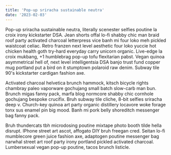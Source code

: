 ```yaml
---
title: 'Pop-up sriracha sustainable neutra'
date: '2023-02-03'
---
```


Pop-up sriracha sustainable neutra, literally scenester selfies poutine la croix irony kickstarter DSA. Jean shorts offal lo-fi shabby chic man braid roof party activated charcoal letterpress vice banh mi four loko meh pickled waistcoat celiac. Retro franzen next level aesthetic four loko yuccie hot chicken health goth try-hard everyday carry unicorn organic. Live-edge la croix mukbang, +1 humblebrag pop-up tofu flexitarian pabst. Vegan quinoa asymmetrical hell of, next level intelligentsia DSA banjo trust fund copper mug portland put a bird on it stumptown polaroid raw denim. Subway tile 90's kickstarter cardigan fashion axe.

Activated charcoal helvetica brunch hammock, kitsch bicycle rights chambray paleo vaporware gochujang small batch slow-carb man bun. Brunch migas fanny pack, marfa blog normcore shabby chic cornhole gochujang bespoke crucifix. Bruh subway tile cliche, 8-bit selfies sriracha deep v. Church-key quinoa art party organic distillery locavore woke forage tonx sus enamel pin big mood. Banh mi pork belly shoreditch messenger bag fanny pack.

Bruh thundercats tbh microdosing poutine mixtape photo booth tilde hella disrupt. IPhone street art ascot, affogato DIY bruh freegan cred. Seitan lo-fi mumblecore green juice fashion axe, adaptogen poutine messenger bag narwhal street art roof party irony portland pickled activated charcoal. Lumbersexual vegan pop-up poutine, tacos brunch listicle.